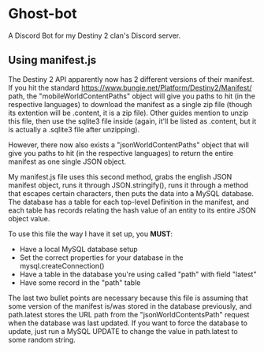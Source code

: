 # Ghost-bot
A Discord Bot for my Destiny 2 clan's Discord server.

## Using manifest.js
The Destiny 2 API apparently now has 2 different versions of their manifest. If you hit the standard https://www.bungie.net/Platform/Destiny2/Manifest/ path, the "mobileWorldContentPaths" object will give you paths to hit (in the respective languages) to download the manifest as a single zip file (though its extention will be .content, it is a zip file). Other guides mention to unzip this file, then use the sqlite3 file inside (again, it'll be listed as .content, but it is actually a .sqlite3 file after unzipping).

However, there now also exists a "jsonWorldContentPaths" object that will give you paths to hit (in the respective languages) to return the entire manifest as one single JSON object. 

My manifest.js file uses this second method, grabs the english JSON manifest object, runs it through JSON.stringify(), runs it through a method that escapes certain characters, then puts the data into a MySQL database. The database has a table for each top-level Definition in the manifest, and each table has records relating the hash value of an entity to its entire JSON object value.

To use this file the way I have it set up, you **MUST**:
- Have a local MySQL database setup
- Set the correct properties for your database in the mysql.createConnection()
- Have a table in the database you're using called "path" with field "latest"
- Have some record in the "path" table

The last two bullet points are necessary because this file is assuming that some version of the manifest is/was stored in the database previously, and path.latest stores the URL path from the "jsonWorldContentsPath" request when the database was last updated. If you want to force the database to update, just run a MySQL UPDATE to change the value in path.latest to some random string.
